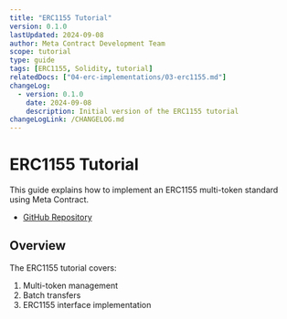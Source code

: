 ```yaml
---
title: "ERC1155 Tutorial"
version: 0.1.0
lastUpdated: 2024-09-08
author: Meta Contract Development Team
scope: tutorial
type: guide
tags: [ERC1155, Solidity, tutorial]
relatedDocs: ["04-erc-implementations/03-erc1155.md"]
changeLog:
  - version: 0.1.0
    date: 2024-09-08
    description: Initial version of the ERC1155 tutorial
changeLogLink: /CHANGELOG.md
---
```


# ERC1155 Tutorial

This guide explains how to implement an ERC1155 multi-token standard using Meta Contract.

- [GitHub Repository](https://github.com/ecdysisxyz/ERC1155)

## Overview

The ERC1155 tutorial covers:

1. Multi-token management
2. Batch transfers
3. ERC1155 interface implementation
